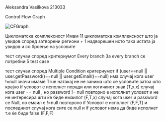 Aleksandra Vasilkova 213033


Control Flow Graph

![CFGraph](https://github.com/aleksandravasilkova/SI_2023_lab2_213033/assets/129284068/68e4a4b4-b9c0-4b6b-be46-5cc7e811ba2b)

Цикломатска комплексност
Имам 11 цикломатска комплексност што ја увидов според затворени региони + 1 надворешен исто така истата ја увидов и со броење на условите

тест случаи според критериумот Every branch
За every branch се потребни 5 test case

тест случаи според Multiple Condition критериумот
if (user==null || user.getPassword()==null || user.getEmail()==null)
има случај кога user !=null значи имаме Тrue натакај не не занима што се условите затоа што крајно if условот е исполнет поради или логичкиот знак (Т,х,х)
случај кога user == null , но password != null повторно е исполнет условот и не не интересира шти ќе биде емаилот (F,T,x)
случај кога user и password се Null, но емаил е !=null повтороно if Условот е исполнет (F,F,T)
и последниот случај кога сите се null  и if условот нема да биде исполнет т.е ќе биде false (F,F,F)









